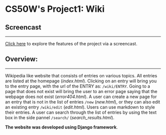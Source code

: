 # CS50W's Project1: Wiki

## Screencast
-------------
[Click here](https://youtu.be/rpH4Ot-bbC8) to explore the features of the project via a screencast.

## Overview:
------------
Wikipedia like website that consists of entries on various topics. All entries are listed at the homepage (_index.html_). Clicking on an entry will bring you to the entry page, with the url of the ENTRY as: `/wiki/ENTRY`. Going to a page that does not exist will bring the user to an error page saying that the webpage does not exist (_error404.html_). A user can create a new page for an entry that is not in the list of entries `/new` (_new.html_), or they can also edit an existing entry `/wiki/edit` (_edit.html_). Users can use markdown to style their entries. A user can search through the list of entries by using the text box in the side pannel `/search/` (_search_results.html_). 


**The website was developed using Django framework**.
